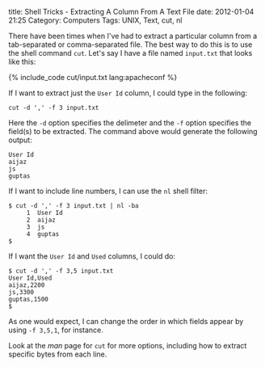title: Shell Tricks - Extracting A Column From A Text File
date: 2012-01-04 21:25
Category: Computers
Tags: UNIX, Text, cut, nl

There have been times when I've had to extract a particular column from a
tab-separated or comma-separated file.  The best way to do this is to use the
shell command ```cut```.  Let's say I have a file named ```input.txt``` that looks like this: 

<!-- more -->

{% include_code cut/input.txt lang:apacheconf %}

If I want to extract just the ```User Id``` column, I could type in the following:

    cut -d ',' -f 3 input.txt

Here the ```-d``` option specifies the delimeter and the ```-f``` option specifies the field(s) to be extracted. 
The command above would generate the following output:

    User Id
    aijaz
    js
    guptas
    
If I want to include line numbers, I can use the ```nl``` shell filter:

    $ cut -d ',' -f 3 input.txt | nl -ba
         1	User Id
         2	aijaz
         3	js
         4	guptas
    $ 

If I want the ```User Id``` and ```Used``` columns, I could do:

    $ cut -d ',' -f 3,5 input.txt 
    User Id,Used
    aijaz,2200
    js,3300
    guptas,1500
    $ 

As one would expect, I can change the order in which fields appear by using ```-f 3,5,1```, for instance.

Look at the _man_ page for ```cut``` for more options, including how to extract specific bytes from each line.

